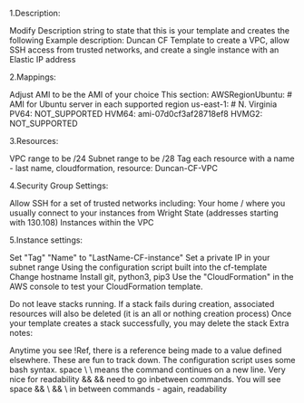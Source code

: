 1.Description:

Modify Description string to state that this is your template and creates the following
Example description:
Duncan CF Template to create a VPC, allow SSH access from trusted networks, and create a single instance with an Elastic IP address

2.Mappings:

Adjust AMI to be the AMI of your choice
This section:
AWSRegionUbuntu: # AMI for Ubuntu server in each supported region
us-east-1:   # N. Virginia
  PV64: NOT_SUPPORTED
  HVM64: ami-07d0cf3af28718ef8
  HVMG2: NOT_SUPPORTED
  
3.Resources:

VPC range to be /24
Subnet range to be /28
Tag each resource with a name - last name, cloudformation, resource: Duncan-CF-VPC

4.Security Group Settings:

Allow SSH for a set of trusted networks including:
Your home / where you usually connect to your instances from
Wright State (addresses starting with 130.108)
Instances within the VPC

5.Instance settings:

Set "Tag" "Name" to "LastName-CF-instance"
Set a private IP in your subnet range
Using the configuration script built into the cf-template
Change hostname
Install git, python3, pip3
Use the "CloudFormation" in the AWS console to test your CloudFormation template.

Do not leave stacks running.
If a stack fails during creation, associated resources will also be deleted (it is an all or nothing creation process)
Once your template creates a stack successfully, you may delete the stack
Extra notes:

Anytime you see !Ref, there is a reference being made to a value defined elsewhere. These are fun to track down.
The configuration script uses some bash syntax.
space \ \ means the command continues on a new line. Very nice for readability
&& && need to go inbetween commands. You will see space && \ && \ in between commands - again, readability
